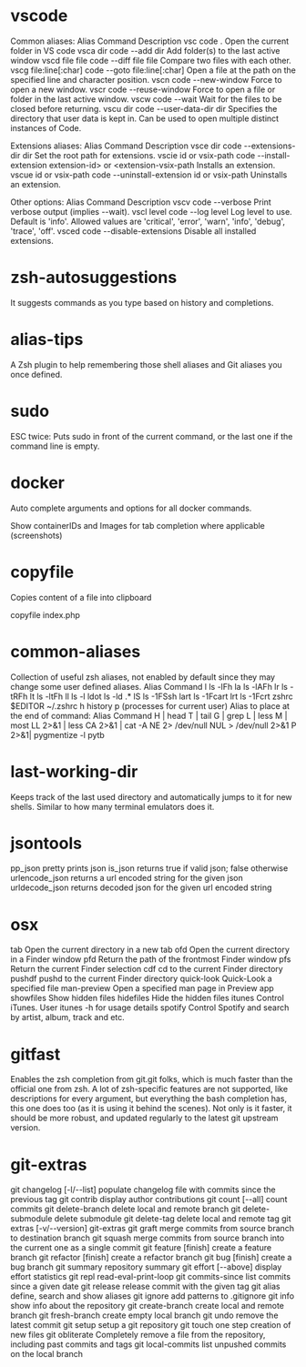 # vscode

Common aliases:
Alias Command Description
vsc code . Open the current folder in VS code
vsca dir code --add dir Add folder(s) to the last active window
vscd file file code --diff file file Compare two files with each other.
vscg file:line[:char] code --goto file:line[:char] Open a file at the path on the specified line and character position.
vscn code --new-window Force to open a new window.
vscr code --reuse-window Force to open a file or folder in the last active window.
vscw code --wait Wait for the files to be closed before returning.
vscu dir code --user-data-dir dir Specifies the directory that user data is kept in. Can be used to open multiple distinct instances of Code.

Extensions aliases:
Alias Command Description
vsce dir code --extensions-dir dir Set the root path for extensions.
vscie id or vsix-path code --install-extension extension-id> or <extension-vsix-path Installs an extension.
vscue id or vsix-path code --uninstall-extension id or vsix-path Uninstalls an extension.

Other options:
Alias Command Description
vscv code --verbose Print verbose output (implies --wait).
vscl level code --log level Log level to use. Default is 'info'. Allowed values are 'critical', 'error', 'warn', 'info', 'debug', 'trace', 'off'.
vsced code --disable-extensions Disable all installed extensions.

# zsh-autosuggestions

It suggests commands as you type based on history and completions.

# alias-tips

A Zsh plugin to help remembering those shell aliases and Git aliases you once defined.

# sudo

ESC twice: Puts sudo in front of the current command, or the last one if the command line is empty.

# docker

Auto complete arguments and options for all docker commands.

Show containerIDs and Images for tab completion where applicable (screenshots)

# copyfile

Copies content of a file into clipboard

copyfile index.php

# common-aliases

Collection of useful zsh aliases, not enabled by default since they may change some user defined aliases.
Alias Command
l ls -lFh
la ls -lAFh
lr ls -tRFh
lt ls -ltFh
ll ls -l
ldot ls -ld .\*
lS ls -1FSsh
lart ls -1Fcart
lrt ls -1Fcrt
zshrc \$EDITOR ~/.zshrc
h history
p (processes for current user)
Alias to place at the end of command:
Alias Command
H | head
T | tail
G | grep
L | less
M | most
LL 2>&1 | less
CA 2>&1 | cat -A
NE 2> /dev/null
NUL > /dev/null 2>&1
P 2>&1| pygmentize -l pytb

# last-working-dir

Keeps track of the last used directory and automatically jumps to it for new shells.
Similar to how many terminal emulators does it.

# jsontools

pp_json pretty prints json
is_json returns true if valid json; false otherwise
urlencode_json returns a url encoded string for the given json
urldecode_json returns decoded json for the given url encoded string

# osx

tab Open the current directory in a new tab
ofd Open the current directory in a Finder window
pfd Return the path of the frontmost Finder window
pfs Return the current Finder selection
cdf cd to the current Finder directory
pushdf pushd to the current Finder directory
quick-look Quick-Look a specified file
man-preview Open a specified man page in Preview app
showfiles Show hidden files
hidefiles Hide the hidden files
itunes Control iTunes. User itunes -h for usage details
spotify Control Spotify and search by artist, album, track and etc.

# gitfast

Enables the zsh completion from git.git folks, which is much faster than the official one from zsh.
A lot of zsh-specific features are not supported, like descriptions for every argument, but everything the bash completion has, this one does too (as it is using it behind the scenes).
Not only is it faster, it should be more robust, and updated regularly to the latest git upstream version.

# git-extras

git changelog [-l/--list] populate changelog file with commits since the previous tag
git contrib display author contributions
git count [--all] count commits
git delete-branch delete local and remote branch
git delete-submodule delete submodule
git delete-tag delete local and remote tag
git extras [-v/--version] git-extras
git graft merge commits from source branch to destination branch
git squash merge commits from source branch into the current one as a single commit
git feature [finish] create a feature branch
git refactor [finish] create a refactor branch
git bug [finish] create a bug branch
git summary repository summary
git effort [--above] display effort statistics
git repl read-eval-print-loop
git commits-since list commits since a given date
git release release commit with the given tag
git alias define, search and show aliases
git ignore add patterns to .gitignore
git info show info about the repository
git create-branch create local and remote branch
git fresh-branch create empty local branch
git undo remove the latest commit
git setup setup a git repository
git touch one step creation of new files
git obliterate Completely remove a file from the repository, including past commits and tags
git local-commits list unpushed commits on the local branch
